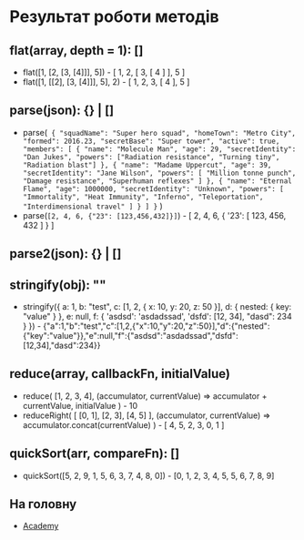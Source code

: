 # Результат роботи методів

## flat(array, depth = 1): []

* flat([1, [2, [3, [4]]], 5]) - [ 1, 2, [ 3, [ 4 ] ], 5 ]
* flat([1, [[2], [3, [4]]], 5], 2) - [ 1, 2, 3, [ 4 ], 5 ]

## parse(json): {} | []

* parse(`
    {
        "squadName": "Super hero squad",
        "homeTown": "Metro City",
        "formed": 2016.23,
        "secretBase": "Super tower",
        "active": true,
        "members": [
          {
            "name": "Molecule Man",
            "age": 29,
            "secretIdentity": "Dan Jukes",
            "powers": ["Radiation resistance", "Turning tiny", "Radiation blast"]
          },
          {
            "name": "Madame Uppercut",
            "age": 39,
            "secretIdentity": "Jane Wilson",
            "powers": [
              "Million tonne punch",
              "Damage resistance",
              "Superhuman reflexes"
            ]
          },
          {
            "name": "Eternal Flame",
            "age": 1000000,
            "secretIdentity": "Unknown",
            "powers": [
              "Immortality",
              "Heat Immunity",
              "Inferno",
              "Teleportation",
              "Interdimensional travel"
            ]
          }
        ]
    }`
 )
* parse(`[2, 4, 6, {"23": [123,456,432]}]`) - [ 2, 4, 6, { '23': [ 123, 456, 432 ] } ]

## parse2(json): {} | []

## stringify(obj): ""

* stringify({
    a: 1,
    b: "test",
    c: [1, 2, { x: 10, y: 20, z: 50 }],
    d: { nested: { key: "value" } },
    e: null,
    f: { 'asdsd': 'asdadssad', 'dsfd': [12, 34], "dasd": 234 }
}) - {"a":1,"b":"test","c":[1,2,{"x":10,"y":20,"z":50}],"d":{"nested":{"key":"value"}},"e":null,"f":{"asdsd":"asdadssad","dsfd":[12,34],"dasd":234}}

## reduce(array, callbackFn, initialValue)

* reduce(
    [1, 2, 3, 4],
    (accumulator, currentValue) => accumulator + currentValue,
    initialValue
) - 10
* reduceRight(
    [ [0, 1], [2, 3], [4, 5] ],
    (accumulator, currentValue) => accumulator.concat(currentValue)
) - [ 4, 5, 2, 3, 0, 1 ]

## quickSort(arr, compareFn): []

* quickSort([5, 2, 9, 1, 5, 6, 3, 7, 4, 8, 0]) - [0, 1, 2, 3, 4, 5, 5, 6, 7, 8, 9]

## На головну

* [Academy](/)

